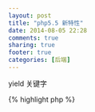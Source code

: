 ```yaml
---
layout: post
title: "php5.5 新特性"
date: 2014-08-05 22:28
comments: true
sharing: true
footer: true
categories: [后端]
---
```


yield 关键字

{% highlight php %}
<?php
function getNumberRange($start, $end, $step = 1) {
    while ($start <= $end) {
        yield $start;
        $start += $step;
    }
}


foreach (getNumberRange(1,100,2) as $number) {
    echo $number.',';
}
echo "\n";

{% endhighlight %}


finally 关键字

{% highlight php %}
<?php
try {
    ...
} catch (Exception $ex) {
    ...
} finally {
    ...
}
{% endhighlight %}

新的加密

{% highlight php %}

<?php

$password = 123456;

$hash = password_hash($password, PASSWORD_DEFAULT);
var_dump($hash);

var_dump(password_verify($password, $hash));

{% endhighlight %}

字符串和数组可以使用下标访问

{% highlight php %}
<?php

var_dump([1,2,3,4,5][4]);

var_dump('dfdfdfdfdf'[4]);

{% endhighlight %}


foreach中使用list

{% highlight php %}
<?php

$array = [
    [10, 20],
    [30, 40],
];
foreach ($array as list($a, $b)) {
    echo "First: $a; Second: $b\n";
}

{% endhighlight %}


